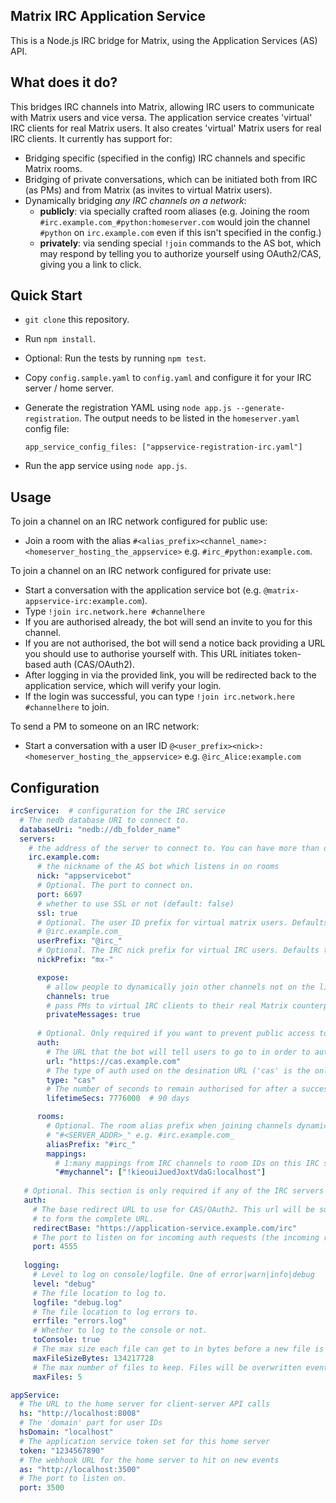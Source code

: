 Matrix IRC Application Service
------------------------------
This is a Node.js IRC bridge for Matrix, using the Application Services (AS) API.

What does it do?
----------------
This bridges IRC channels into Matrix, allowing IRC users to communicate with
Matrix users and vice versa. The application service creates 'virtual' IRC clients for real Matrix
users. It also creates 'virtual' Matrix users for real IRC clients. It currently has support for:
 - Bridging specific (specified in the config) IRC channels and specific Matrix rooms.
 - Bridging of private conversations, which can be initiated both from IRC (as PMs) and from 
   Matrix (as invites to virtual Matrix users).
 - Dynamically bridging *any IRC channels on a network*:
     * **publicly**: via specially crafted room aliases (e.g. Joining the room
       ``#irc.example.com_#python:homeserver.com`` would join the channel ``#python`` on 
       ``irc.example.com`` even if this isn't specified in the config.)
     * **privately**: via sending special ``!join`` commands to the AS bot, which may respond
       by telling you to authorize yourself using OAuth2/CAS, giving you a link to click.

Quick Start
-----------
- ``git clone`` this repository.
- Run ``npm install``.
- Optional: Run the tests by running ``npm test``.
- Copy ``config.sample.yaml`` to ``config.yaml`` and configure it for your IRC server / home server.
- Generate the registration YAML using ``node app.js --generate-registration``. The output needs to be
  listed in the ``homeserver.yaml`` config file:

  ```
  app_service_config_files: ["appservice-registration-irc.yaml"]
  ```
  
- Run the app service using ``node app.js``.

Usage
-----
To join a channel on an IRC network configured for public use:
 - Join a room with the alias ``#<alias_prefix><channel_name>:<homeserver_hosting_the_appservice>`` e.g. ``#irc_#python:example.com``.

To join a channel on an IRC network configured for private use:
 - Start a conversation with the application service bot (e.g. ``@matrix-appservice-irc:example.com``).
 - Type ``!join irc.network.here #channelhere``
 - If you are authorised already, the bot will send an invite to you for this channel.
 - If you are not authorised, the bot will send a notice back providing a URL you should use to authorise
   yourself with. This URL initiates token-based auth (CAS/OAuth2).
 - After logging in via the provided link, you will be redirected back to the application service, which
   will verify your login.
 - If the login was successful, you can type ``!join irc.network.here #channelhere`` to join.

To send a PM to someone on an IRC network:
 - Start a conversation with a user ID ``@<user_prefix><nick>:<homeserver_hosting_the_appservice>`` e.g.
   ``@irc_Alice:example.com``

Configuration
-------------
``` .yaml
ircService:  # configuration for the IRC service
  # The nedb database URI to connect to.
  databaseUri: "nedb://db_folder_name"
  servers:
    # the address of the server to connect to. You can have more than one.
    irc.example.com:  
      # the nickname of the AS bot which listens in on rooms
      nick: "appservicebot"
      # Optional. The port to connect on.
      port: 6697
      # whether to use SSL or not (default: false)
      ssl: true
      # Optional. The user ID prefix for virtual matrix users. Defaults to "@<SERVER_ADDR>_" e.g.
      # @irc.example.com_
      userPrefix: "@irc_"
      # Optional. The IRC nick prefix for virtual IRC users. Defaults to "M-" e.g. "M-Alice"
      nickPrefix: "mx-"

      expose:
        # allow people to dynamically join other channels not on the list of 'mappings' below.
        channels: true
        # pass PMs to virtual IRC clients to their real Matrix counterparts
        privateMessages: true
 
      # Optional. Only required if you want to prevent public access to this IRC network.
      auth:
        # The URL that the bot will tell users to go to in order to auth themselves.
        url: "https://cas.example.com"
        # The type of auth used on the desination URL ('cas' is the only one supported for now)
        type: "cas"
        # The number of seconds to remain authorised for after a successful auth. Use 0 for unlimited.
        lifetimeSecs: 7776000  # 90 days

      rooms:
        # Optional. The room alias prefix when joining channels dynamically by alias. Defaults to
        # "#<SERVER_ADDR>_" e.g. #irc.example.com_
        aliasPrefix: "#irc_"
        mappings:
          # 1:many mappings from IRC channels to room IDs on this IRC server.
          "#mychannel": ["!kieouiJuedJoxtVdaG:localhost"]
 
   # Optional. This section is only required if any of the IRC servers listed above have an 'auth' section.
   auth:
     # The base redirect URL to use for CAS/OAuth2. This url will be suffixed with "/$SESSION_TOKEN"
     # to form the complete URL.
     redirectBase: "https://application-service.example.com/irc"
     # The port to listen on for incoming auth requests (the incoming redirect)
     port: 4555
 
   logging:
     # Level to log on console/logfile. One of error|warn|info|debug
     level: "debug"
     # The file location to log to.
     logfile: "debug.log"
     # The file location to log errors to.
     errfile: "errors.log"
     # Whether to log to the console or not.
     toConsole: true
     # The max size each file can get to in bytes before a new file is created.
     maxFileSizeBytes: 134217728
     # The max number of files to keep. Files will be overwritten eventually due to rotations.
     maxFiles: 5

appService:
  # The URL to the home server for client-server API calls
  hs: "http://localhost:8008"
  # The 'domain' part for user IDs
  hsDomain: "localhost"
  # The application service token set for this home server
  token: "1234567890"
  # The webhook URL for the home server to hit on new events
  as: "http://localhost:3500"
  # The port to listen on.
  port: 3500
```
